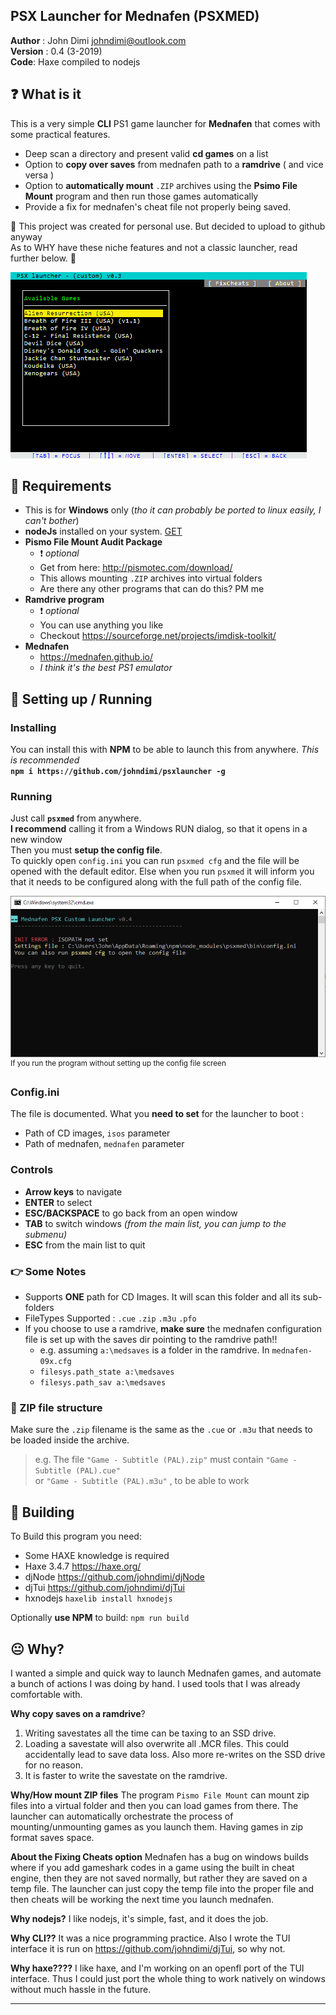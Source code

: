 
PSX Launcher for Mednafen (PSXMED)
 --------------------- 
**Author** :  John Dimi <johndimi@outlook.com>\
**Version** : 0.4 (3-2019)\
**Code**: Haxe compiled to nodejs

##  :question: What is it

This is a very simple **CLI** PS1 game launcher for **Mednafen** that comes with some practical features.

- Deep scan a directory and present valid **cd games** on a list
- Option to **copy over saves** from mednafen path to a **ramdrive** ( and vice versa )
- Option to **automatically mount** `.ZIP` archives using the **Psimo File Mount** program and then run those games automatically
- Provide a fix for mednafen's cheat file not properly being saved.
 
:pushpin: This project was created for personal use. But decided to upload to github anyway \
As to WHY have these niche features and not a classic launcher, read further below. :pushpin:

![Launcher Demo Screen](media/demo1.gif)

## :beginner: Requirements

- This is for **Windows** only (*tho it can probably be ported to linux easily, I can't bother*)
- **nodeJs**  installed on your system. [GET](https://nodejs.org)
-  **Pismo File Mount Audit Package** 
	- :exclamation: *optional*
	- Get from here: http://pismotec.com/download/
	- This allows mounting `.ZIP` archives into virtual folders
	- Are there any other programs that can do this? PM me
- **Ramdrive program**
	- :exclamation: *optional*
	- You can use anything you like
	- Checkout https://sourceforge.net/projects/imdisk-toolkit/
- **Mednafen**
	- https://mednafen.github.io/
	- *I think it's the best PS1 emulator*

## :runner: Setting up / Running

### Installing
You can install this with **NPM** to be able to launch this from anywhere. *This is recommended*\
**`npm i https://github.com/johndimi/psxlauncher -g`**

### Running
Just call **`psxmed`** from anywhere.\
**I recommend** calling it from a Windows RUN dialog, so that it opens in a new window\
Then you must **setup the config file**. \
To quickly open `config.ini` you can run `psxmed cfg` and the file will be opened with the default editor. Else when you run `psxmed` it will inform you that it needs to be configured along with the full path of the config file.

![Config error message](media/setup_message.png)
<sup>If you run the program without setting up the config file screen</sup>


### Config.ini
The file is documented.  What you **need to set** for the launcher to boot :
- Path of CD images, `isos` parameter
- Path of mednafen, `mednafen` parameter

### Controls

- **Arrow keys** to navigate
- **ENTER** to select
- **ESC/BACKSPACE** to go back from an open window
- **TAB** to switch windows *(from the main list, you can jump to the submenu)*
- **ESC** from the main list to quit

### :point_right: Some Notes

- Supports **ONE** path for CD Images. It will scan this folder and all its sub-folders 
- FileTypes Supported : `.cue` `.zip`  `.m3u` `.pfo`
- If you choose to use a ramdrive, **make sure** the mednafen configuration file is set up with the saves dir pointing to the ramdrive path!!
	- e.g. assuming `a:\medsaves` is a folder in the ramdrive. In `mednafen-09x.cfg`
	- `filesys.path_state a:\medsaves`
	- `filesys.path_sav a:\medsaves`
	
### :notebook: ZIP file structure

Make sure the `.zip` filename is the same as the `.cue` or `.m3u` that needs to be loaded inside the archive.
>e.g. The file `"Game - Subtitle (PAL).zip"` must contain `"Game - Subtitle (PAL).cue"`\
> or `"Game - Subtitle (PAL).m3u"` , to be able to work
	
## :wrench: Building

To Build this program you need:

- Some HAXE knowledge is required
- Haxe 3.4.7 https://haxe.org/
- djNode https://github.com/johndimi/djNode
- djTui https://github.com/johndimi/djTui
- hxnodejs `haxelib install hxnodejs`

Optionally **use NPM** to build:
`npm run build`


## :neutral_face: Why?

I wanted a simple and quick way to launch Mednafen games, and automate a bunch of actions I was doing by hand. I used tools that I was already comfortable with.

**Why copy saves on a ramdrive**?
1. Writing savestates all the time can be taxing to an SSD drive.
2. Loading a savestate will also overwrite all .MCR files. This could accidentally lead to save data loss. Also more re-writes on the SSD drive for no reason.
3. It is faster to write the savestate on the ramdrive.



**Why/How mount ZIP files**
The program `Pismo File Mount` can mount zip files into a virtual folder and then you can load games from there. The launcher can automatically orchestrate the process of mounting/unmounting games as you launch them. Having games in zip format saves space.

**About the Fixing Cheats option**
Mednafen has a bug on windows builds where if you add gameshark codes in a game using the built in cheat engine, then they are not saved normally, but rather they are saved on a temp file. The launcher can just copy the temp file into the proper file and then cheats will be working the next time you launch mednafen.

**Why nodejs?**
I like nodejs, it's simple, fast, and it does the job.

**Why CLI??**
It was a nice programming practice. Also I wrote the TUI interface it is run on https://github.com/johndimi/djTui, so why not.
	
**Why haxe????**
I like haxe, and I'm working on an openfl port of the TUI interface. Thus I could just port the whole thing to work natively on windows without much hassle in the future.

---
